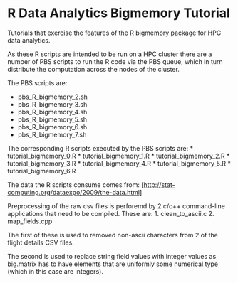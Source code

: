 # R Data Analytics Bigmemory Tutorial
Tutorials that exercise the features of the R bigmemory package for HPC data analytics.

As these R scripts are intended to be run on a HPC cluster there are a number of PBS
scripts to run the R code via the PBS queue, which in turn distribute the computation 
across the nodes of the cluster.

The PBS scripts are:
* pbs_R_bigmemory_2.sh
* pbs_R_bigmemory_3.sh
* pbs_R_bigmemory_4.sh
* pbs_R_bigmemory_5.sh
* pbs_R_bigmemory_6.sh
* pbs_R_bigmemory_7.sh

The corresponding R scripts executed by the PBS scripts are: 
    * tutorial_bigmemory_0.R
    * tutorial_bigmemory_1.R
    * tutorial_bigmemory_2.R
    * tutorial_bigmemory_3.R
    * tutorial_bigmemory_4.R
    * tutorial_bigmemory_5.R
    * tutorial_bigmemory_6.R

The data the R scripts consume comes from:
    [http://stat-computing.org/dataexpo/2009/the-data.html]

Preprocessing of the raw csv files is perforemd by 2 c/c++ 
command-line applications that need to be compiled.
These are:
    1. clean_to_ascii.c
    2. map_fields.cpp

The first of these is used to removed non-ascii characters from 2 of the 
flight details CSV files.

The second is used to replace string field values with integer values
as big.matrix has to have elements that are uniformly some numerical
type (which in this case are integers).